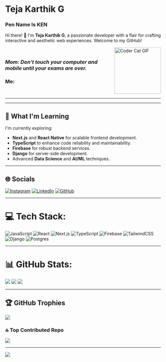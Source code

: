 # Teja Karthik G
### Pen Name Is KEN
Hi there! 👋 I'm **Teja Karthik G**, a passionate developer with a flair for crafting interactive and aesthetic web experiences. Welcome to my GitHub!

<div style="display: flex; align-items: center; justify-content: space-between;">
    <div>
        <h3><em>Mom: Don’t touch your computer and mobile until your exams are over.</em></h3>
        <h3><strong>Me:</strong></h3>
    </div>
    <div>
        <img src="https://media.giphy.com/media/v1.Y2lkPTc5MGI3NjExbTh6bDlvdG5qcGpyZ2MycWIwc3dkczhrbW5iaHpucm9wNmg3OGdrNiZlcD12MV9naWZzX3NlYXJjaCZjdD1n/Tg9jENf7x11tdJnyMQ/giphy.gif" alt="Coder Cat GIF" style="width: 150px; height: auto; margin-left: 20px;">
    </div>
</div>

---



---


## 🌱 What I'm Learning

I'm currently exploring:
- **Next.js** and **React Native** for scalable frontend development.
- **TypeScript** to enhance code reliability and maintainability.
- **Firebase** for robust backend services.
- **Django** for server-side development.
- Advanced **Data Science** and **AI/ML** techniques.


---

## 🌐 Socials
[![Instagram](https://img.shields.io/badge/Instagram-%23E4405F.svg?logo=Instagram&logoColor=white)](https://www.instagram.com/tejakarthik.gubbala/)
[![LinkedIn](https://img.shields.io/badge/LinkedIn-%230077B5.svg?logo=linkedin&logoColor=white)](https://www.linkedin.com/in/teja-karthik-b87824259/)
[![GitHub](https://img.shields.io/badge/GitHub-100000?style=flat&logo=github&logoColor=white)](https://github.com/Imtejakarthik)

---

# 💻 Tech Stack:

![JavaScript](https://img.shields.io/badge/javascript-%23323330.svg?style=for-the-badge&logo=javascript&logoColor=%23F7DF1E) ![React](https://img.shields.io/badge/react-%2320232a.svg?style=for-the-badge&logo=react&logoColor=%2361DAFB) ![Next.js](https://img.shields.io/badge/Next-black?style=for-the-badge&logo=next.js&logoColor=white) ![TypeScript](https://img.shields.io/badge/typescript-%23007ACC.svg?style=for-the-badge&logo=typescript&logoColor=white) ![Firebase](https://img.shields.io/badge/firebase-%23039BE5.svg?style=for-the-badge&logo=firebase&logoColor=white) ![TailwindCSS](https://img.shields.io/badge/tailwindcss-%2338B2AC.svg?style=for-the-badge&logo=tailwind-css&logoColor=white) ![Django](https://img.shields.io/badge/django-%23092E20.svg?style=for-the-badge&logo=django&logoColor=white) ![Postgres](https://img.shields.io/badge/postgres-%23316192.svg?style=for-the-badge&logo=postgresql&logoColor=white)

---

# 📊 GitHub Stats:

![](https://github-readme-stats.vercel.app/api?username=Imtejakarthik&theme=dark&hide_border=false&include_all_commits=true&count_private=true)
![](https://github-readme-streak-stats.herokuapp.com/?user=Imtejakarthik&theme=dark&hide_border=false)
![](https://github-readme-stats.vercel.app/api/top-langs/?username=Imtejakarthik&theme=dark&hide_border=false&include_all_commits=true&count_private=true&layout=compact)

---

## 🏆 GitHub Trophies

![](https://github-profile-trophy.vercel.app/?username=Imtejakarthik&theme=radical&no-frame=false&no-bg=false&margin-w=4)

### 🔝 Top Contributed Repo

![](https://github-contributor-stats.vercel.app/api?username=Imtejakarthik&limit=5&theme=dark&combine_all_yearly_contributions=true)

---

[![](https://visitcount.itsvg.in/api?id=Imtejakarthik&icon=0&color=6)](https://visitcount.itsvg.in)
